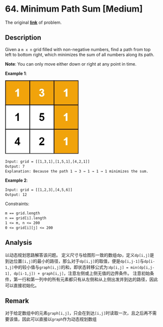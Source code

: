 # 64. Minimum Path Sum [Medium]

The original [**link**](https://leetcode.com/problems/minimum-path-sum/) of problem.

## Description

Given a `m x n` grid filled with non-negative numbers, find a path from top left to bottom right, which minimizes the sum of all numbers along its path.

**Note**: You can only move either down or right at any point in time.

**Example 1**:

![](./img/64.jpg)

```
Input: grid = [[1,3,1],[1,5,1],[4,2,1]]
Output: 7
Explanation: Because the path 1 → 3 → 1 → 1 → 1 minimizes the sum.
```

**Example 2**:

```
Input: grid = [[1,2,3],[4,5,6]]
Output: 12
```

Constraints:

```
m == grid.length
n == grid[i].length
1 <= m, n <= 200
0 <= grid[i][j] <= 200
```

## Analysis

以动态规划思路解答该问题。
定义尺寸与给图形一致的数组dp，定义`dp[i,j]`是到达位置`[i,j]`的最小的路径，那么对于`dp[i,j]`的取值，便是`dp[i,j-1]`与`dp[i-1,j]`中的较小值与`graph[i,j]`的和，即状态转移公式为:`dp[i,j] = min(dp[i,j-1], dp[i-1,j]) + graph[i,j]`，注意左侧或上侧无值的边界条件。
注意初始条件，第一行和第一列中的所有元素都只有从左侧和从上侧出发并到达的路径，因此可以直接初始化。

## Remark

对于给定数组中的元素`graph[i,j]`，只会在到达`[i,j]`时读取一次，且之后再不需要该值，因此可以直接以`graph`作为动态规划数组

